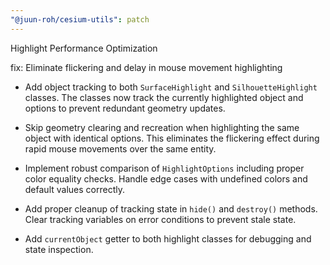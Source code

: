 ```yaml
---
"@juun-roh/cesium-utils": patch
---
```


Highlight Performance Optimization

fix: Eliminate flickering and delay in mouse movement highlighting

- Add object tracking to both `SurfaceHighlight` and `SilhouetteHighlight` classes.
  The classes now track the currently highlighted object and options to prevent redundant geometry updates.

- Skip geometry clearing and recreation when highlighting the same object with identical options.
  This eliminates the flickering effect during rapid mouse movements over the same entity.

- Implement robust comparison of `HighlightOptions` including proper color equality checks.
  Handle edge cases with undefined colors and default values correctly.

- Add proper cleanup of tracking state in `hide()` and `destroy()` methods.
  Clear tracking variables on error conditions to prevent stale state.

- Add `currentObject` getter to both highlight classes for debugging and state inspection.
